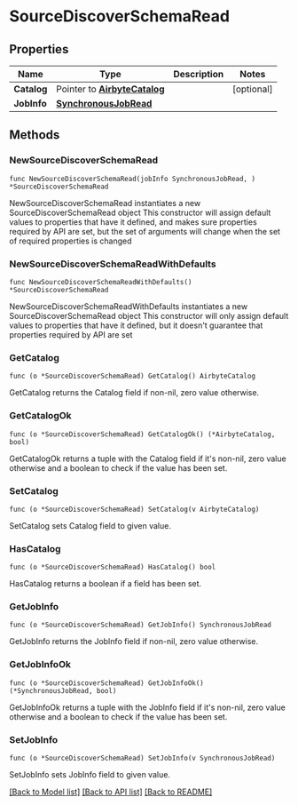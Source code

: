 # SourceDiscoverSchemaRead

## Properties

Name | Type | Description | Notes
------------ | ------------- | ------------- | -------------
**Catalog** | Pointer to [**AirbyteCatalog**](AirbyteCatalog.md) |  | [optional] 
**JobInfo** | [**SynchronousJobRead**](SynchronousJobRead.md) |  | 

## Methods

### NewSourceDiscoverSchemaRead

`func NewSourceDiscoverSchemaRead(jobInfo SynchronousJobRead, ) *SourceDiscoverSchemaRead`

NewSourceDiscoverSchemaRead instantiates a new SourceDiscoverSchemaRead object
This constructor will assign default values to properties that have it defined,
and makes sure properties required by API are set, but the set of arguments
will change when the set of required properties is changed

### NewSourceDiscoverSchemaReadWithDefaults

`func NewSourceDiscoverSchemaReadWithDefaults() *SourceDiscoverSchemaRead`

NewSourceDiscoverSchemaReadWithDefaults instantiates a new SourceDiscoverSchemaRead object
This constructor will only assign default values to properties that have it defined,
but it doesn't guarantee that properties required by API are set

### GetCatalog

`func (o *SourceDiscoverSchemaRead) GetCatalog() AirbyteCatalog`

GetCatalog returns the Catalog field if non-nil, zero value otherwise.

### GetCatalogOk

`func (o *SourceDiscoverSchemaRead) GetCatalogOk() (*AirbyteCatalog, bool)`

GetCatalogOk returns a tuple with the Catalog field if it's non-nil, zero value otherwise
and a boolean to check if the value has been set.

### SetCatalog

`func (o *SourceDiscoverSchemaRead) SetCatalog(v AirbyteCatalog)`

SetCatalog sets Catalog field to given value.

### HasCatalog

`func (o *SourceDiscoverSchemaRead) HasCatalog() bool`

HasCatalog returns a boolean if a field has been set.

### GetJobInfo

`func (o *SourceDiscoverSchemaRead) GetJobInfo() SynchronousJobRead`

GetJobInfo returns the JobInfo field if non-nil, zero value otherwise.

### GetJobInfoOk

`func (o *SourceDiscoverSchemaRead) GetJobInfoOk() (*SynchronousJobRead, bool)`

GetJobInfoOk returns a tuple with the JobInfo field if it's non-nil, zero value otherwise
and a boolean to check if the value has been set.

### SetJobInfo

`func (o *SourceDiscoverSchemaRead) SetJobInfo(v SynchronousJobRead)`

SetJobInfo sets JobInfo field to given value.



[[Back to Model list]](../README.md#documentation-for-models) [[Back to API list]](../README.md#documentation-for-api-endpoints) [[Back to README]](../README.md)


